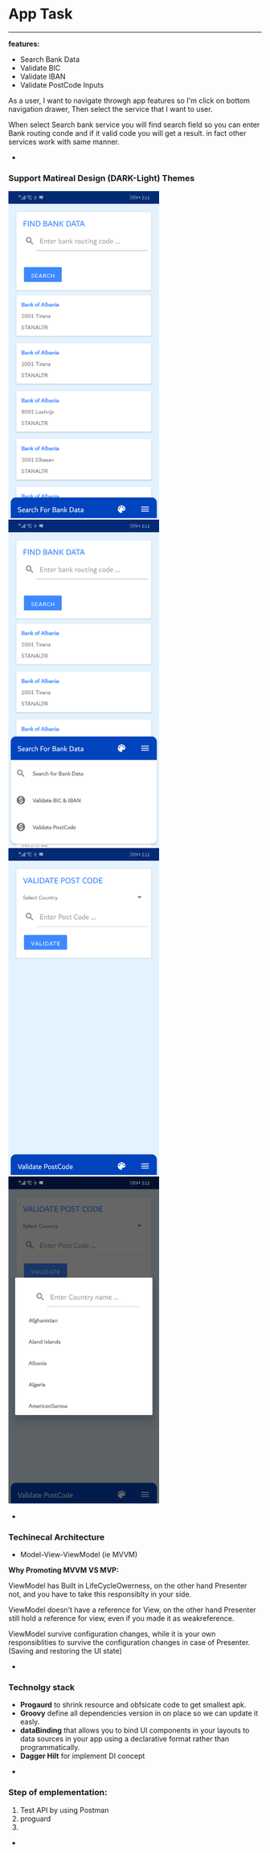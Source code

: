 # App Task
------------
**features:**

* Search Bank Data
* Validate BIC
* Validate IBAN 
* Validate PostCode Inputs

As a user, I want to navigate throwgh app features so I'm click on bottom navigation drawer, Then select the service that I want to user.

When select Search bank service you will find search field so you can enter Bank routing conde and if it valid code you will get a result. in fact other services work with same manner.

-
### Support Matireal Design (DARK-Light) Themes
<img src="https://raw.githubusercontent.com/MostafaAnter/TaskMobile/master/device-2020-09-06-141107.png" width="300"> <img src="https://raw.githubusercontent.com/MostafaAnter/TaskMobile/master/device-2020-09-06-141123.png" width="300"> <img src="https://raw.githubusercontent.com/MostafaAnter/TaskMobile/master/device-2020-09-06-141151.png" width="300"> <img src="https://raw.githubusercontent.com/MostafaAnter/TaskMobile/master/device-2020-09-06-141202.png" width="300">

 
-
### Techinecal Architecture
* Model-View-ViewModel (ie MVVM)

**Why Promoting MVVM VS MVP:**

ViewModel has Built in LifeCycleOwerness, on the other hand Presenter not, and you have to take this responsiblty in your side.

ViewModel doesn't have a reference for View, on the other hand Presenter still hold a reference for view, even if you made it as weakreference.

ViewModel survive configuration changes, while it is your own responsiblities to survive the configuration changes in case of Presenter. (Saving and restoring the UI state)

-
### Technolgy stack
* **Progaurd** to shrink resource and obfsicate code to get smallest apk.
* **Groovy** define all dependencies version in on place so we can update it easly.
* **dataBinding** that allows you to bind UI components in your layouts to data sources in your app using a declarative format rather than programmatically.
* **Dagger Hilt** for implement DI concept
 
-

###  Step of emplementation:
1. Test API by using Postman
2. proguard
3. 

-


